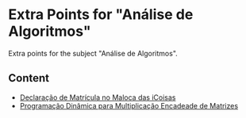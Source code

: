 # Extra Points for "Análise de Algoritmos"

Extra points for the subject "Análise de Algoritmos".

## Content

- [Declaração de Matrícula no Maloca das iCoisas](./Decl_Maloca_Eduardo_Henrique_Freire_Machado_2208_assinado.pdf)
- [Programação Dinâmica para Multiplicação Encadeade de Matrizes](./dynamic-programming)
